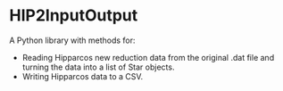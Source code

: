 HIP2InputOutput
===============

A Python library with methods for:
* Reading Hipparcos new reduction data from the original .dat file and turning the data into a list of Star objects.
* Writing Hipparcos data to a CSV.
